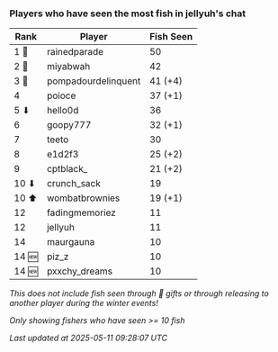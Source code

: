 ### Players who have seen the most fish in jellyuh's chat
| Rank | Player | Fish Seen |
|------|--------|-----------|
| 1 🥇  | rainedparade  | 50 |
| 2 🥈  | miyabwah  | 42 |
| 3 🥉  | pompadourdelinquent  | 41 (+4) |
| 4  | poioce  | 37 (+1) |
| 5 ⬇ | hello0d  | 36 |
| 6  | goopy777  | 32 (+1) |
| 7  | teeto  | 30 |
| 8  | e1d2f3  | 25 (+2) |
| 9  | cptblack_  | 21 (+2) |
| 10 ⬇ | crunch_sack  | 19 |
| 10 ⬆ | wombatbrownies  | 19 (+1) |
| 12  | fadingmemoriez  | 11 |
| 12  | jellyuh  | 11 |
| 14  | maurgauna  | 10 |
| 14 🆕 | piz_z  | 10 |
| 14 🆕 | pxxchy_dreams  | 10 |

_This does not include fish seen through 🎁 gifts or through releasing to another player during the winter events!_

_Only showing fishers who have seen >= 10 fish_

_Last updated at 2025-05-11 09:28:07 UTC_